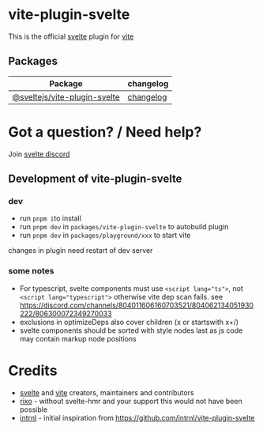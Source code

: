 # vite-plugin-svelte

This is the official [svelte](https://svelte.dev) plugin for [vite](https://vitejs.dev)

## Packages

| Package                                                     | changelog                                             |
| ----------------------------------------------------------- | ----------------------------------------------------- |
| [@sveltejs/vite-plugin-svelte](packages/vite-plugin-svelte) | [changelog](packages/vite-plugin-svelte/CHANGELOG.md) |

# Got a question? / Need help?

Join [svelte discord](https://svelte.dev/chat)

## Development of vite-plugin-svelte

### dev

- run `pnpm i`to install
- run `pnpm dev` in `packages/vite-plugin-svelte` to autobuild plugin
- run `pnpm dev` in `packages/playground/xxx` to start vite

changes in plugin need restart of dev server

### some notes

- For typescript, svelte components must use `<script lang="ts">`, not `<script lang="typescript">` otherwise vite dep scan fails. see https://discord.com/channels/804011606160703521/804062134051930222/806300072349270033
- exclusions in optimizeDeps also cover children (x or startswith x+/)
- svelte components should be sorted with style nodes last as js code may contain markup node positions

# Credits

- [svelte](https://svelte.dev) and [vite](https://github.com/vitejs/vite#readme) creators, maintainers and contributors
- [rixo](https://github.com/rixo) - without svelte-hmr and your support this would not have been possible
- [intrnl](https://github.com/intrnl) - initial inspiration from https://github.com/intrnl/vite-plugin-svelte
